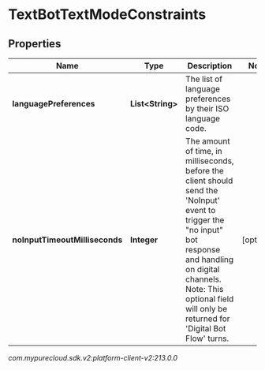 # TextBotTextModeConstraints


## Properties

| Name | Type | Description | Notes |
| ------------ | ------------- | ------------- | ------------- |
| **languagePreferences** | **List&lt;String&gt;** | The list of language preferences by their ISO language code. |  |
| **noInputTimeoutMilliseconds** | **Integer** | The amount of time, in milliseconds, before the client should send the 'NoInput' event  to trigger the \"no input\" bot response and handling on digital channels.  Note: This optional field will only be returned for 'Digital Bot Flow' turns. |  [optional] |




_com.mypurecloud.sdk.v2:platform-client-v2:213.0.0_
